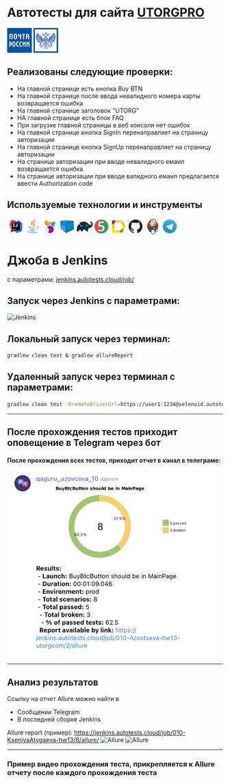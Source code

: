 # Автотесты для сайта <a target="_blank" href="https://utorg.pro/">UTORGPRO</a>
![Intelij_IDEA](img/icons/ПочтаРоссии.png)

## Реализованы следующие проверки:
 - На главной странице есть кнопка Buy BTN
 - На главной странице после ввода невалидного номера карты возвращается ошибка
 - На главной странице заголовок "UTORG"
 - НА главной странице есть блок FAQ
 - При загрузке главной страницы в веб консоли нет ошибок
 - На главной странице кнопка SignIn перенаправляет на страницу авторизации
 - На главной странице кнопка SignUp перенаправляет на страницу авторизации
 - На странице авторизации при вводе невалидного емаил возвращается ошибка
 - На странице авторизации при вводе валидного емаил предлагается ввести Authorization code

 
## Используемые технологии и инструменты

![Intelij_IDEA](img/icons/Intelij_IDEA.png)![Java](img/icons/Java.png)![Selenide](img/icons/Selenide.png)![Selenoid](img/icons/Selenoid.png)![Gradle](img/icons/Gradle.png)![JUnit5](img/icons/JUnit5.png)![Allure Report](img/icons/Allure_Report.png)![Github](img/icons/Github.png)![Jenkins](img/icons/Jenkins.png)![Telegram](img/icons/Telegram.png)

# Джоба в Jenkins 
с параметрами:
<a target="_blank" href="jenkins.autotests.cloud">jenkins.autotests.cloud/job/</a>

## Запуск через Jenkins с параметрами:

![Jenkins](img/JenkinsRun.png)

## Локальный запуск через терминал:
```bash
gradlew clean test & gradlew allureReport
```

## Удаленный запуск через терминал с параметрами:
```bash
gradlew clean test -DremoteDriverUrl=https://user1:1234@selenoid.autotests.cloud/wd/hub/ -DvideoStorage=https://selenoid.autotests.cloud/video/ -Dthreads=1  & gradlew allureReport

```
___
## После прохождения тестов приходит оповещение в Telegram через бот 

#### После прохождения всех тестов, приходит отчет в канал в телеграме:
![Telegram](img/Telegram.png)

---
## Анализ результатов
Ссылку на отчет Allure можно найти в 
* Сообщении Telegram
* В последней сборке Jenkins

Allure report (пример):
<a target="_blank" href="https://jenkins.autotests.cloud/job/010-KseniyaAtygaeva-hw13/8/allure/">https://jenkins.autotests.cloud/job/010-KseniyaAtygaeva-hw13/8/allure/</a>
![Allure](img/Allure_jenkins.png)
![Allure](img/Allure.png)

---
### Пример видео прохождения теста, прикрепляется к Allure отчету после каждого прохождения теста
